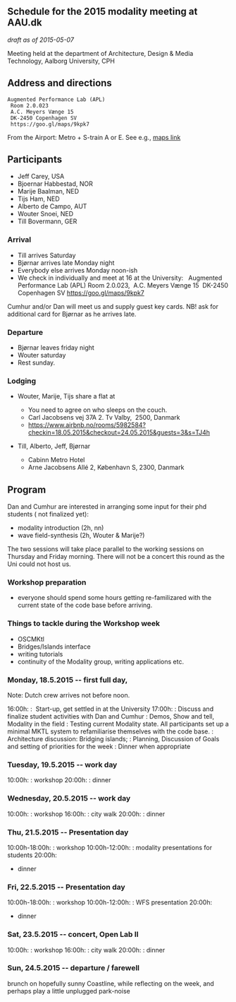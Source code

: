 ## Schedule for the 2015 modality meeting at AAU.dk
*draft as of 2015-05-07*

Meeting held at the department of Architecture, Design & Media Technology, Aalborg University, CPH

## Address and directions

```
Augmented Performance Lab (APL)
 Room 2.0.023
 A.C. Meyers Vænge 15 
 DK-2450 Copenhagen SV
 https://goo.gl/maps/9kpk7
```

From the Airport: 
Metro + S-train A or E.
See e.g., [maps link](https://goo.gl/maps/8sdnK)


## Participants

+ Jeff Carey, USA
+ Bjoernar Habbestad, NOR
+ Marije Baalman, NED
+ Tijs Ham, NED
+ Alberto de Campo, AUT
+ Wouter Snoei, NED
+ Till Bovermann, GER

### Arrival

+ Till arrives Saturday
+ Bjørnar arrives late Monday night
+ Everybody else arrives Monday noon-ish 
+ We check in individually and meet at 16 at the University:   Augmented Performance Lab (APL) Room 2.0.023,  A.C. Meyers Vænge 15  DK-2450 Copenhagen SV https://goo.gl/maps/9kpk7


Cumhur and/or Dan will meet us and supply guest key cards. NB! ask for additional card for Bjørnar as he arrives late.

### Departure

+ Bjørnar leaves friday night
+ Wouter saturday
+ Rest sunday.

### Lodging

+ Wouter, Marije, Tijs share a flat at
    * You need to agree on who sleeps on the couch.
    * Carl Jacobsens vej 37A 2. Tv Valby,  2500, Danmark
    * https://www.airbnb.no/rooms/5982584?checkin=18.05.2015&checkout=24.05.2015&guests=3&s=TJ4h

+ Till, Alberto, Jeff, Bjørnar
    * Cabinn Metro Hotel
    * Arne Jacobsens Allé 2, København S, 2300, Danmark


## Program

Dan and Cumhur are interested in arranging some input for their phd students ( not finalized yet):

+ modality introduction (2h, nn)
+ wave field-synthesis (2h, Wouter & Marije?)

The two sessions will take place parallel to the working sessions on Thursday and Friday morning.
There will not be a concert this round as the Uni could not host us.

### Workshop preparation

+ everyone should spend some hours getting re-familizared with the current state of the code base before arriving.

### Things to tackle during the Workshop week

+ OSCMKtl
+ Bridges/Islands interface
+ writing tutorials
+ continuity of the Modality group, writing applications etc.


### Monday, 18.5.2015 -- first full day, 

Note: Dutch crew arrives not before noon.

16:00h:
:  Start-up, get settled in at the University
17:00h:
: Discuss and finalize student activities with Dan and Cumhur
: Demos, Show and tell, Modality in the field
: Testing current Modality state. All participants set up a minimal MKTL system to refamiliarise themselves with the code base.
: Architecture discussion: Bridging islands;
: Planning, Discussion of Goals and setting of priorities for the week
: Dinner when appropriate


### Tuesday, 19.5.2015 -- work day

10:00h:
: workshop
20:00h:
: dinner

### Wednesday, 20.5.2015 -- work day

10:00h:
: workshop
16:00h:
: city walk
20:00h:
: dinner


### Thu, 21.5.2015 -- Presentation day

10:00h-18:00h: 
: workshop
10:00h-12:00h:
: modality presentations for students
20:00h:
+ dinner

### Fri, 22.5.2015 -- Presentation day

10:00h-18:00h: 
: workshop
10:00h-12:00h:
: WFS presentation
20:00h:
+ dinner


### Sat, 23.5.2015 -- concert, Open Lab II

10:00h:
: workshop
16:00h:
: city walk
20:00h:
: dinner

### Sun, 24.5.2015 -- departure / farewell

brunch on hopefully sunny Coastline, while reflecting on the week, and perhaps play a little unplugged park-noise
